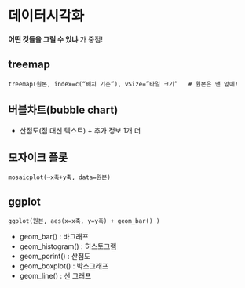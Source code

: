 # 데이터시각화
**어떤 것들을 그릴 수 있냐** 가 중점!

## treemap
```
treemap(원본, index=c(“배치 기준”), vSize=”타일 크기”   # 원본은 맨 앞에!

```

## 버블차트(bubble chart)
- 산점도(점 대신 텍스트) + 추가 정보 1개 더

## 모자이크 플롯	
```
mosaicplot(~x축+y축, data=원본)
```

## ggplot
```
ggplot(원본, aes(x=x축, y=y축) + geom_bar() )
```
- geom_bar() : 바그래프
- geom_histogram() : 히스토그램
- geom_porint() : 산점도
- geom_boxplot() : 박스그래프
- geom_line() : 선 그래프


